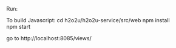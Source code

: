 Run: 

To build Javascript:
cd h2o2u/h2o2u-service/src/web
npm install   
npm start

go to http://localhost:8085/views/